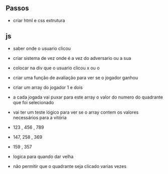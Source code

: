 ## Passos

- criar html e css extrutura 


## js 

- saber onde o usuario clicou 
- criar sistema de vez onde é a vez do adversario ou a sua 
- colocar na div que o usuario clicou x ou o
- criar uma função de avaliação para ver se o jogador ganhou

- criar um array do jogador 1 e dois

- a cada jogada vai puxar para este array o valor do numero do quadrante que foi selecionado

- vai ter um teste lógico para ver se o array contem os valores necessários para a vitória

- 123 , 456 , 789 
- 147, 258 , 369
- 159 , 357


- logica para quando dar velha 
- não permitir que o quadrante seja clicado varias vezes